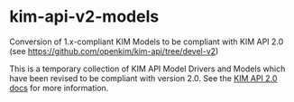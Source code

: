 # kim-api-v2-models
Conversion of 1.x-compliant KIM Models to be compliant with KIM API 2.0 (see https://github.com/openkim/kim-api/tree/devel-v2)

This is a temporary collection of KIM API Model Drivers and Models which have been revised to be compliant with version 2.0.  See the [KIM API 2.0 docs](https://openkim.org/kim-api/docs/) for more information. 
